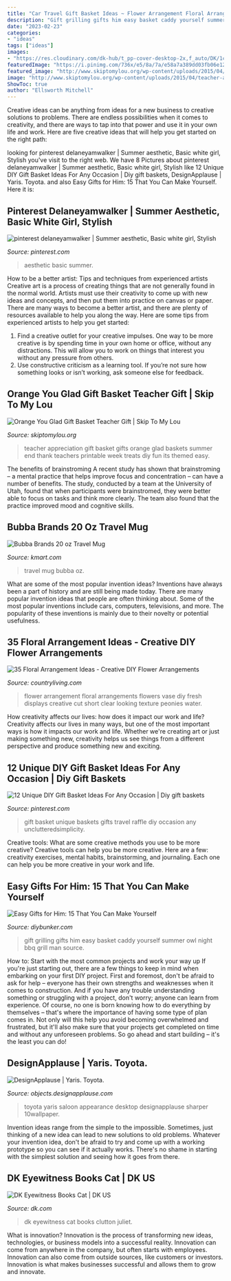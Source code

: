 ```yaml
---
title: "Car Travel Gift Basket Ideas ~ Flower Arrangement Floral Arrangements Flowers Vase Diy Fresh Displays Creative Cut Short Clear Looking Texture Peonies Water"
description: "Gift grilling gifts him easy basket caddy yourself summer owl night bbq grill man source"
date: "2023-02-23"
categories:
- "ideas"
tags: ["ideas"]
images:
- "https://res.cloudinary.com/dk-hub/t_pp-cover-desktop-2x,f_auto/DK/1c5507b1f4444348a4f6a0a63255bdd5/12b0966fb112496593242cf88984f00d.jpg"
featuredImage: "https://i.pinimg.com/736x/e5/8a/7a/e58a7a389dd03fb06e1225f311de5d66.jpg"
featured_image: "http://www.skiptomylou.org/wp-content/uploads/2015/04/teacher-appreciation-gift-basket-4.jpg"
image: "http://www.skiptomylou.org/wp-content/uploads/2015/04/teacher-appreciation-gift-basket-4.jpg"
ShowToc: true
author: "Ellsworth Mitchell"
---
```



Creative ideas can be anything from ideas for a new business to creative solutions to problems. There are endless possibilities when it comes to creativity, and there are ways to tap into that power and use it in your own life and work. Here are five creative ideas that will help you get started on the right path: 

	

		
looking for pinterest delaneyamwalker | Summer aesthetic, Basic white girl, Stylish you've visit to the right web. We have 8 Pictures about pinterest delaneyamwalker | Summer aesthetic, Basic white girl, Stylish like 12 Unique DIY Gift Basket Ideas For Any Occasion | Diy gift baskets, DesignApplause | Yaris. Toyota. and also Easy Gifts for Him: 15 That You Can Make Yourself. Here it is:
		
    
## Pinterest Delaneyamwalker | Summer Aesthetic, Basic White Girl, Stylish

<img loading=lazy src="https://i.pinimg.com/736x/11/bd/ab/11bdab165b13fe801fad7c8ca809075d.jpg" onerror="this.onerror=null;this.src='https://tse4.mm.bing.net/th?id=OIP.Ht5C5gUp6CG5bYncCi2JgwHaJF&amp;pid=15.1';" alt="pinterest delaneyamwalker | Summer aesthetic, Basic white girl, Stylish">

_Source: pinterest.com_

>aesthetic basic summer. 

	

How to be a better artist: Tips and techniques from experienced artists
Creative art is a process of creating things that are not generally found in the normal world. Artists must use their creativity to come up with new ideas and concepts, and then put them into practice on canvas or paper. There are many ways to become a better artist, and there are plenty of resources available to help you along the way. Here are some tips from experienced artists to help you get started: 
1. Find a creative outlet for your creative impulses. One way to be more creative is by spending time in your own home or office, without any distractions. This will allow you to work on things that interest you without any pressure from others. 
2. Use constructive criticism as a learning tool. If you’re not sure how something looks or isn’t working, ask someone else for feedback.

    
## Orange You Glad Gift Basket Teacher Gift | Skip To My Lou

<img loading=lazy src="http://www.skiptomylou.org/wp-content/uploads/2015/04/teacher-appreciation-gift-basket-4.jpg" onerror="this.onerror=null;this.src='https://tse4.mm.bing.net/th?id=OIP.gIyjAeC9EwTA1BdayVdXXQHaKl&amp;pid=15.1';" alt="Orange You Glad Gift Basket Teacher Gift | Skip To My Lou">

_Source: skiptomylou.org_

>teacher appreciation gift basket gifts orange glad baskets summer end thank teachers printable week treats diy fun its themed easy. 

	

The benefits of brainstroming
A recent study has shown that brainstroming – a mental practice that helps improve focus and concentration – can have a number of benefits. The study, conducted by a team at the University of Utah, found that when participants were brainstromed, they were better able to focus on tasks and think more clearly. The team also found that the practice improved mood and cognitive skills.

    
## Bubba Brands 20 Oz Travel Mug

<img loading=lazy src="https://c.shld.net/rpx/i/s/i/spin/10125795/prod_1688173312??hei=64&amp;wid=64&amp;qlt=50" onerror="this.onerror=null;this.src='https://tse1.mm.bing.net/th?id=OIP.bSdwBZamzN6azfqJB3oRQwHaLH&amp;pid=15.1';" alt="Bubba Brands 20 oz Travel Mug">

_Source: kmart.com_

>travel mug bubba oz. 

	

What are some of the most popular invention ideas?
Inventions have always been a part of history and are still being made today. There are many popular invention ideas that people are often thinking about. Some of the most popular inventions include cars, computers, televisions, and more. The popularity of these inventions is mainly due to their novelty or potential usefulness.

    
## 35 Floral Arrangement Ideas - Creative DIY Flower Arrangements

<img loading=lazy src="http://clv.h-cdn.co/assets/16/20/1463514023-fgettyimages-592011659.jpg" onerror="this.onerror=null;this.src='https://tse3.mm.bing.net/th?id=OIP.bS1iSdzsgzDFqtatBVZuBQHaLG&amp;pid=15.1';" alt="35 Floral Arrangement Ideas - Creative DIY Flower Arrangements">

_Source: countryliving.com_

>flower arrangement floral arrangements flowers vase diy fresh displays creative cut short clear looking texture peonies water. 

	

How creativity affects our lives: how does it impact our work and life?
Creativity affects our lives in many ways, but one of the most important ways is how it impacts our work and life. Whether we're creating art or just making something new, creativity helps us see things from a different perspective and produce something new and exciting.

    
## 12 Unique DIY Gift Basket Ideas For Any Occasion | Diy Gift Baskets

<img loading=lazy src="https://i.pinimg.com/736x/e5/8a/7a/e58a7a389dd03fb06e1225f311de5d66.jpg" onerror="this.onerror=null;this.src='https://tse4.mm.bing.net/th?id=OIP.m2ozSFPYktWf9Xn6g-9yqQHaJ3&amp;pid=15.1';" alt="12 Unique DIY Gift Basket Ideas For Any Occasion | Diy gift baskets">

_Source: pinterest.com_

>gift basket unique baskets gifts travel raffle diy occasion any unclutteredsimplicity. 

	

Creative tools: What are some creative methods you use to be more creative?
Creative tools can help you be more creative. Here are a few: creativity exercises, mental habits, brainstorming, and journaling. Each one can help you be more creative in your work and life.

    
## Easy Gifts For Him: 15 That You Can Make Yourself

<img loading=lazy src="https://www.diybunker.com/wp-content/uploads/2018/09/Grilling-Gift-Basket-5.jpg" onerror="this.onerror=null;this.src='https://tse4.mm.bing.net/th?id=OIP.XKIoZ7tSnn4vAsP4XN0YSgHaLH&amp;pid=15.1';" alt="Easy Gifts for Him: 15 That You Can Make Yourself">

_Source: diybunker.com_

>gift grilling gifts him easy basket caddy yourself summer owl night bbq grill man source. 

	

How to: Start with the most common projects and work your way up
If you're just starting out, there are a few things to keep in mind when embarking on your first DIY project. First and foremost, don't be afraid to ask for help – everyone has their own strengths and weaknesses when it comes to construction. And if you have any trouble understanding something or struggling with a project, don't worry; anyone can learn from experience.
Of course, no one is born knowing how to do everything by themselves – that's where the importance of having some type of plan comes in. Not only will this help you avoid becoming overwhelmed and frustrated, but it'll also make sure that your projects get completed on time and without any unforeseen problems. So go ahead and start building – it's the least you can do!

    
## DesignApplause | Yaris. Toyota.

<img loading=lazy src="http://objects.designapplause.com/wp-content/xxG58hlz9/2012/11/toyota-yaris-1.jpg" onerror="this.onerror=null;this.src='https://tse2.mm.bing.net/th?id=OIP.iwES9Lq1BNAOIZDzBBl5OAHaE8&amp;pid=15.1';" alt="DesignApplause | Yaris. Toyota.">

_Source: objects.designapplause.com_

>toyota yaris saloon appearance desktop designapplause sharper 10wallpaper. 

	

Invention ideas range from the simple to the impossible. Sometimes, just thinking of a new idea can lead to new solutions to old problems. Whatever your invention idea, don't be afraid to try and come up with a working prototype so you can see if it actually works. There's no shame in starting with the simplest solution and seeing how it goes from there.

    
## DK Eyewitness Books Cat | DK US

<img loading=lazy src="https://res.cloudinary.com/dk-hub/t_pp-cover-desktop-2x,f_auto/DK/1c5507b1f4444348a4f6a0a63255bdd5/12b0966fb112496593242cf88984f00d.jpg" onerror="this.onerror=null;this.src='https://tse4.mm.bing.net/th?id=OIP.UCGj4tKIltz1ZwiJUOmcBQHaJm&amp;pid=15.1';" alt="DK Eyewitness Books Cat | DK US">

_Source: dk.com_

>dk eyewitness cat books clutton juliet. 

	

What is innovation?
Innovation is the process of transforming new ideas, technologies, or business models into a successful reality. Innovation can come from anywhere in the company, but often starts with employees. Innovation can also come from outside sources, like customers or investors. Innovation is what makes businesses successful and allows them to grow and innovate.

